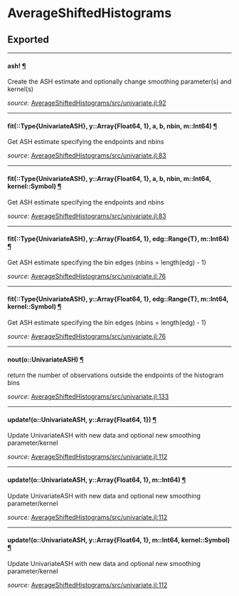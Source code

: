 # AverageShiftedHistograms

## Exported

---

<a id="function__ash.1" class="lexicon_definition"></a>
#### ash! [¶](#function__ash.1)
Create the ASH estimate and optionally change smoothing parameter(s) and kernel(s)


*source:*
[AverageShiftedHistograms/src/univariate.jl:92](https://github.com/joshday/AverageShiftedHistograms.jl/tree/15ceb3473aba47304e9b6091d5c0f660dd3b35a8/src/univariate.jl#L92)

---

<a id="method__fit.1" class="lexicon_definition"></a>
#### fit(::Type{UnivariateASH}, y::Array{Float64, 1}, a, b, nbin, m::Int64) [¶](#method__fit.1)
Get ASH estimate specifying the endpoints and nbins

*source:*
[AverageShiftedHistograms/src/univariate.jl:83](https://github.com/joshday/AverageShiftedHistograms.jl/tree/15ceb3473aba47304e9b6091d5c0f660dd3b35a8/src/univariate.jl#L83)

---

<a id="method__fit.2" class="lexicon_definition"></a>
#### fit(::Type{UnivariateASH}, y::Array{Float64, 1}, a, b, nbin, m::Int64, kernel::Symbol) [¶](#method__fit.2)
Get ASH estimate specifying the endpoints and nbins

*source:*
[AverageShiftedHistograms/src/univariate.jl:83](https://github.com/joshday/AverageShiftedHistograms.jl/tree/15ceb3473aba47304e9b6091d5c0f660dd3b35a8/src/univariate.jl#L83)

---

<a id="method__fit.3" class="lexicon_definition"></a>
#### fit(::Type{UnivariateASH}, y::Array{Float64, 1}, edg::Range{T}, m::Int64) [¶](#method__fit.3)
Get ASH estimate specifying the bin edges (nbins = length(edg) - 1)

*source:*
[AverageShiftedHistograms/src/univariate.jl:76](https://github.com/joshday/AverageShiftedHistograms.jl/tree/15ceb3473aba47304e9b6091d5c0f660dd3b35a8/src/univariate.jl#L76)

---

<a id="method__fit.4" class="lexicon_definition"></a>
#### fit(::Type{UnivariateASH}, y::Array{Float64, 1}, edg::Range{T}, m::Int64, kernel::Symbol) [¶](#method__fit.4)
Get ASH estimate specifying the bin edges (nbins = length(edg) - 1)

*source:*
[AverageShiftedHistograms/src/univariate.jl:76](https://github.com/joshday/AverageShiftedHistograms.jl/tree/15ceb3473aba47304e9b6091d5c0f660dd3b35a8/src/univariate.jl#L76)

---

<a id="method__nout.1" class="lexicon_definition"></a>
#### nout(o::UnivariateASH) [¶](#method__nout.1)
return the number of observations outside the endpoints of the histogram bins

*source:*
[AverageShiftedHistograms/src/univariate.jl:133](https://github.com/joshday/AverageShiftedHistograms.jl/tree/15ceb3473aba47304e9b6091d5c0f660dd3b35a8/src/univariate.jl#L133)

---

<a id="method__update.1" class="lexicon_definition"></a>
#### update!(o::UnivariateASH, y::Array{Float64, 1}) [¶](#method__update.1)
Update UnivariateASH with new data and optional new smoothing parameter/kernel

*source:*
[AverageShiftedHistograms/src/univariate.jl:112](https://github.com/joshday/AverageShiftedHistograms.jl/tree/15ceb3473aba47304e9b6091d5c0f660dd3b35a8/src/univariate.jl#L112)

---

<a id="method__update.2" class="lexicon_definition"></a>
#### update!(o::UnivariateASH, y::Array{Float64, 1}, m::Int64) [¶](#method__update.2)
Update UnivariateASH with new data and optional new smoothing parameter/kernel

*source:*
[AverageShiftedHistograms/src/univariate.jl:112](https://github.com/joshday/AverageShiftedHistograms.jl/tree/15ceb3473aba47304e9b6091d5c0f660dd3b35a8/src/univariate.jl#L112)

---

<a id="method__update.3" class="lexicon_definition"></a>
#### update!(o::UnivariateASH, y::Array{Float64, 1}, m::Int64, kernel::Symbol) [¶](#method__update.3)
Update UnivariateASH with new data and optional new smoothing parameter/kernel

*source:*
[AverageShiftedHistograms/src/univariate.jl:112](https://github.com/joshday/AverageShiftedHistograms.jl/tree/15ceb3473aba47304e9b6091d5c0f660dd3b35a8/src/univariate.jl#L112)


